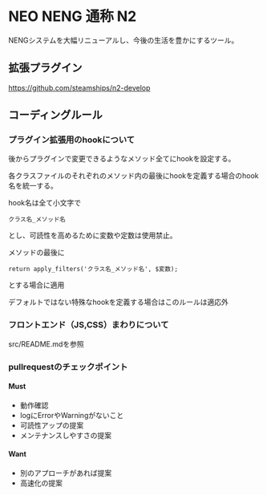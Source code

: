 # NEO NENG 通称 N2
NENGシステムを大幅リニューアルし、今後の生活を豊かにするツール。


## 拡張プラグイン
https://github.com/steamships/n2-develop


## コーディングルール

### プラグイン拡張用のhookについて
後からプラグインで変更できるようなメソッド全てにhookを設定する。

各クラスファイルのそれぞれのメソッド内の最後にhookを定義する場合のhook名を統一する。
 
hook名は全て小文字で
```
クラス名_メソッド名
```
とし、可読性を高めるために変数や定数は使用禁止。
 
メソッドの最後に
```
return apply_filters('クラス名_メソッド名', $変数);
```
とする場合に適用
 
デフォルトではない特殊なhookを定義する場合はこのルールは適応外
  
### フロントエンド（JS,CSS）まわりについて
src/README.mdを参照

### pullrequestのチェックポイント
#### Must
- 動作確認
- logにErrorやWarningがないこと
- 可読性アップの提案
- メンテナンスしやすさの提案

#### Want
- 別のアプローチがあれば提案
- 高速化の提案
